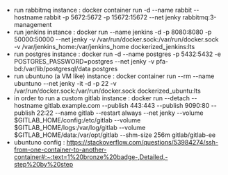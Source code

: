 - run rabbitmq instance : docker container run -d --name rabbit --hostname rabbit -p 5672:5672 -p 15672:15672 --net jenky rabbitmq:3-management
- run jenkins instance : docker run --name jenkins -d -p 8080:8080 -p 50000:50000 --net jenky -v /var/run/docker.sock:/var/run/docker.sock -v /var/jenkins_home:/var/jenkins_home dockerized_jenkins:lts
- run postgres instance : docker run -d --name postgres -p 5432:5432 -e POSTGRES_PASSWORD=postgres --net jenky -v pfa-bd:/var/lib/postgresql/data postgres
- run ubuntuno (a VM like) instance : docker container run --rm --name ubuntuno --net jenky -it -d -p 22 -v /var/run/docker.sock:/var/run/docker.sock dockerized_ubuntu:lts
- in order to run a custom gitlab instance : docker run --detach --hostname gitlab.example.com --publish 443:443 --publish 9090:80 --publish 22:22 --name gitlab --restart always --net jenky --volume $GITLAB_HOME/config:/etc/gitlab --volume $GITLAB_HOME/logs:/var/log/gitlab --volume $GITLAB_HOME/data:/var/opt/gitlab --shm-size 256m gitlab/gitlab-ee
- ubuntuno config : https://stackoverflow.com/questions/53984274/ssh-from-one-container-to-another-container#:~:text=1%20bronze%20badge-,Detailed,-step%20by%20step
